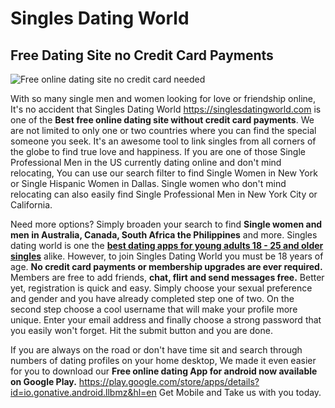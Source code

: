 <h1>Singles Dating World</h1>

<h2>Free Dating Site no Credit Card Payments</h2>

<img src="https://singlesdatingworld.com/images/singles.jpg" alt="Free online dating site no credit card needed" title="Free online dating site no credit card needed"></img>

With so many single men and women looking for love or friendship online, It's no accident that Singles Dating World https://singlesdatingworld.com is one of  the <b>Best free online dating site without credit card payments</b>. We are not limited to only one or two countries where you can find the special someone you seek. It's an awesome tool to link singles from all corners of the globe to find true love and happiness. If you are one of those Single Professional Men in the US currently dating online and don't mind relocating, You can use our search filter to find Single Women in New York or Single Hispanic Women in Dallas. Single women who don't mind relocating can also easily find Single Professional Men in New York City or California.

Need more options? Simply broaden your search to find <b>Single women and men in Australia, Canada, South Africa the Philippines</b> and more. Singles dating world is one the <a href="https://singlesdatingworld.com/blog/best-free-dating-apps-for-young-adults-18-25/"><b>best dating apps for young adults 18 - 25 and older singles</b></a> alike. However, to join Singles Dating World you must be 18 years of age. <b>No credit card payments or membership upgrades are ever required.</b> Members are free to add friends, <b>chat, flirt and send messages free.</b> Better yet, registration is quick and easy. Simply choose your sexual preference and gender and you have already completed step one of two. On the second step choose a cool username  that will make your profile more unique. Enter your email address and finally choose a strong password that you easily won't forget. Hit the submit button and you are done.

If you are always on the road or don't have time sit and search through numbers of dating profiles on your home desktop, We made it even easier for you to download our <b>Free online dating App for android now available on Google Play.</b> https://play.google.com/store/apps/details?id=io.gonative.android.llbmz&hl=en Get Mobile and Take us with you today.
